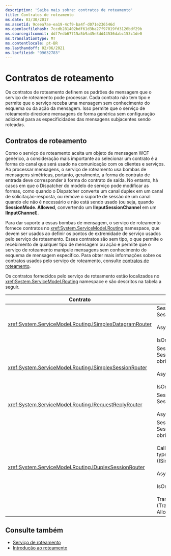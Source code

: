 ```yaml
---
description: 'Saiba mais sobre: contratos de roteamento'
title: Contratos de roteamento
ms.date: 03/30/2017
ms.assetid: 9ceea7ae-ea19-4cf9-ba4f-d071e236546d
ms.openlocfilehash: 7ccdb281402bdf61d3ba27f97019fd3126bdf29b
ms.sourcegitcommit: ddf7edb67715a5b9a45e3dd44536dabc153c1de0
ms.translationtype: MT
ms.contentlocale: pt-BR
ms.lasthandoff: 02/06/2021
ms.locfileid: "99632783"
---
```

# <a name="routing-contracts"></a>Contratos de roteamento

Os contratos de roteamento definem os padrões de mensagem que o serviço de roteamento pode processar.  Cada contrato não tem tipo e permite que o serviço receba uma mensagem sem conhecimento do esquema ou da ação da mensagem. Isso permite que o serviço de roteamento direcione mensagens de forma genérica sem configuração adicional para as especificidades das mensagens subjacentes sendo roteadas.  
  
## <a name="routing-contracts"></a>Contratos de roteamento  

 Como o serviço de roteamento aceita um objeto de mensagem WCF genérico, a consideração mais importante ao selecionar um contrato é a forma do canal que será usado na comunicação com os clientes e serviços. Ao processar mensagens, o serviço de roteamento usa bombas de mensagens simétricas, portanto, geralmente, a forma do contrato de entrada deve corresponder à forma do contrato de saída. No entanto, há casos em que o Dispatcher do modelo de serviço pode modificar as formas, como quando o Dispatcher converte um canal duplex em um canal de solicitação-resposta, ou remove o suporte de sessão de um canal quando ele não é necessário e não está sendo usado (ou seja, quando **SessionMode. Allowed**, convertendo um **IInputSessionChannel** em um **IInputChannel**).  
  
 Para dar suporte a essas bombas de mensagem, o serviço de roteamento fornece contratos no <xref:System.ServiceModel.Routing> namespace, que devem ser usados ao definir os pontos de extremidade de serviço usados pelo serviço de roteamento. Esses contratos são sem tipo, o que permite o recebimento de qualquer tipo de mensagem ou ação e permite que o serviço de roteamento manipule mensagens sem conhecimento do esquema de mensagem específico. Para obter mais informações sobre os contratos usados pelo serviço de roteamento, consulte [contratos de roteamento](routing-contracts.md).  
  
 Os contratos fornecidos pelo serviço de roteamento estão localizados no <xref:System.ServiceModel.Routing> namespace e são descritos na tabela a seguir.  
  
|Contrato|Forma|Forma de canal|  
|--------------|-----------|-------------------|  
|<xref:System.ServiceModel.Routing.ISimplexDatagramRouter>|SessionMode = SessionMode. permitido<br /><br /> AsyncPattern = true<br /><br /> IsOneWay = verdadeiro|IInputChannel-> IOutputChannel|  
|<xref:System.ServiceModel.Routing.ISimplexSessionRouter>|SessionMode = SessionMode. obrigatório<br /><br /> AsyncPattern = true<br /><br /> IsOneWay = verdadeiro|IInputSessionChannel-> IOutputSessionChannel|  
|<xref:System.ServiceModel.Routing.IRequestReplyRouter>|SessionMode = SessionMode. permitido<br /><br /> AsyncPattern = true|IReplyChannel-> IRequestChannel|  
|<xref:System.ServiceModel.Routing.IDuplexSessionRouter>|SessionMode = SessionMode. obrigatório<br /><br /> CallbackContract = typeof (ISimplexSession)<br /><br /> AsyncPattern = true<br /><br /> IsOneWay = verdadeiro<br /><br /> TransactionFlow (TransactionFlowOption. Allowed)|IDuplexSessionChannel-> IDuplexSessionChannel|  
  
## <a name="see-also"></a>Consulte também

- [Serviço de roteamento](routing-service.md)
- [Introdução ao roteamento](routing-introduction.md)
